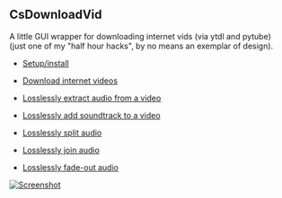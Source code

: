 
## CsDownloadVid

A little GUI wrapper for downloading internet vids (via ytdl and pytube)<br/>
(just one of my "half hour hacks", by no means an exemplar of design).

* [Setup/install](./doc/setup.md)

* [Download internet videos](./doc/downloadinternetvids.md)

* [Losslessly extract audio from a video](./doc/extractaudio.md)

* [Losslessly add soundtrack to a video](./doc/addsoundtrack.md)

* [Losslessly split audio](./doc/split.md)

* [Losslessly join audio](./doc/join.md)

* [Losslessly fade-out audio](./doc/addfadeout.md)

<a href="./doc/setup.md">![Screenshot](https://raw.githubusercontent.com/moltenjs/labs_youthful_projects/master/csdownloadvid/doc/readme_main.png)</a>
